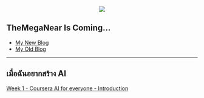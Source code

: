 <p align="center">
  <img src="https://media.tenor.com/images/4402a81a2f7acf4a73c41c57809b52b2/tenor.gif"/>
</p>

## TheMegaNear Is Coming...
* [My New Blog](https://medium.com/@chaloemphonthipkasorn)
* [My Old Blog](http://themeganear.blogspot.com)

---

## เมื่อฉันอยากสร้าง AI
[Week 1 - Coursera AI for everyone - Introduction](https://github.com/fluke34261/ai-learning/blob/master/week1-ai-for-everyone.md)
